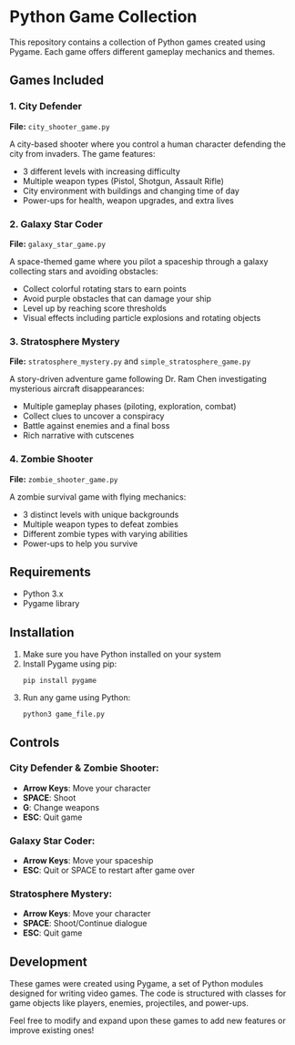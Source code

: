 # Python Game Collection

This repository contains a collection of Python games created using Pygame. Each game offers different gameplay mechanics and themes.

## Games Included

### 1. City Defender
**File:** `city_shooter_game.py`

A city-based shooter where you control a human character defending the city from invaders. The game features:
- 3 different levels with increasing difficulty
- Multiple weapon types (Pistol, Shotgun, Assault Rifle)
- City environment with buildings and changing time of day
- Power-ups for health, weapon upgrades, and extra lives

### 2. Galaxy Star Coder
**File:** `galaxy_star_game.py`

A space-themed game where you pilot a spaceship through a galaxy collecting stars and avoiding obstacles:
- Collect colorful rotating stars to earn points
- Avoid purple obstacles that can damage your ship
- Level up by reaching score thresholds
- Visual effects including particle explosions and rotating objects

### 3. Stratosphere Mystery
**File:** `stratosphere_mystery.py` and `simple_stratosphere_game.py`

A story-driven adventure game following Dr. Ram Chen investigating mysterious aircraft disappearances:
- Multiple gameplay phases (piloting, exploration, combat)
- Collect clues to uncover a conspiracy
- Battle against enemies and a final boss
- Rich narrative with cutscenes

### 4. Zombie Shooter
**File:** `zombie_shooter_game.py`

A zombie survival game with flying mechanics:
- 3 distinct levels with unique backgrounds
- Multiple weapon types to defeat zombies
- Different zombie types with varying abilities
- Power-ups to help you survive

## Requirements

- Python 3.x
- Pygame library

## Installation

1. Make sure you have Python installed on your system
2. Install Pygame using pip:
   ```
   pip install pygame
   ```
3. Run any game using Python:
   ```
   python3 game_file.py
   ```

## Controls

### City Defender & Zombie Shooter:
- **Arrow Keys**: Move your character
- **SPACE**: Shoot
- **G**: Change weapons
- **ESC**: Quit game

### Galaxy Star Coder:
- **Arrow Keys**: Move your spaceship
- **ESC**: Quit or SPACE to restart after game over

### Stratosphere Mystery:
- **Arrow Keys**: Move your character
- **SPACE**: Shoot/Continue dialogue
- **ESC**: Quit game

## Development

These games were created using Pygame, a set of Python modules designed for writing video games. The code is structured with classes for game objects like players, enemies, projectiles, and power-ups.

Feel free to modify and expand upon these games to add new features or improve existing ones!

